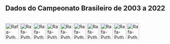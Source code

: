 ## Dados do Campeonato Brasileiro de 2003 a 2022


<div style="display: inline_block"><br>
  <img align="center" alt="Rafa-Python" height="50" width="42" src="https://seeklogo.com/images/C/CBF_Confederacao_Brasileira_de_Futebol-logo-82C966FA8B-seeklogo.com.png">
  <img align="center" alt="Rafa-Python" height="50" width="38" src="https://seeklogo.com/images/C/campeonato-brasileiro-serie-a-logo-F86C405B11-seeklogo.com.png">
  <img align="center" alt="Rafa-Python" height="50" width="38" src="https://seeklogo.com/images/A/america-mineiro-logo-62E118D3F0-seeklogo.com.png">
  <img align="center" alt="Rafa-Python" height="50" width="38" src="https://seeklogo.com/images/A/america-futebol-clube-logo-308E245655-seeklogo.com.png">
  <img align="center" alt="Rafa-Python" height="50" width="38" src="https://seeklogo.com/images/A/atletico-clube-goianiense-logo-0F82BD40FC-seeklogo.com.png">
  <img align="center" alt="Rafa-Python" height="50" width="38" src="https://seeklogo.com/images/E/escudo-atletico-mineiro-galo-logo-90AA53970B-seeklogo.com.png">
  <img align="center" alt="Rafa-Python" height="50" width="38" src="https://seeklogo.com/images/A/avai-futebol-clube-logo-C2BCEE354F-seeklogo.com.png">
  <img align="center" alt="Rafa-Python" height="50" width="38" src="https://seeklogo.com/images/B/Bahia-logo-0BF5C9A502-seeklogo.com.png">
  <img align="center" alt="Rafa-Python" height="50" width="38" src="https://seeklogo.com/images/B/Botafogo_de_Futebol_e_Regatas-logo-ECE113C77B-seeklogo.com.png">
  <img align="center" alt="Rafa-Python" height="50" width="38" src="https://seeklogo.com/images/B/Brasiliense_Futebol_Clube-DF-logo-24AEB16A54-seeklogo.com.png">







  


</div>
  
